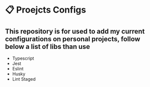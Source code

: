 # 📋 **Proejcts Configs**

## This repository is for used to add my current configurations on personal projects, follow below a list of libs than use

- Typescript
- Jest
- Eslint
- Husky
- Lint Staged
